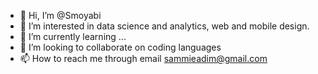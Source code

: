 - 👋 Hi, I’m @Smoyabi
- 👀 I’m interested in data science and analytics, web and mobile design. 
- 🌱 I’m currently learning ...
- 💞️ I’m looking to collaborate on coding languages 
- 📫 How to reach me through email sammieadim@gmail.com


<!---
Smoyabi/Smoyabi is a ✨ special ✨ repository because its `README.md` (this file) appears on your GitHub profile.
You can click the Preview link to take a look at your changes.
--->
